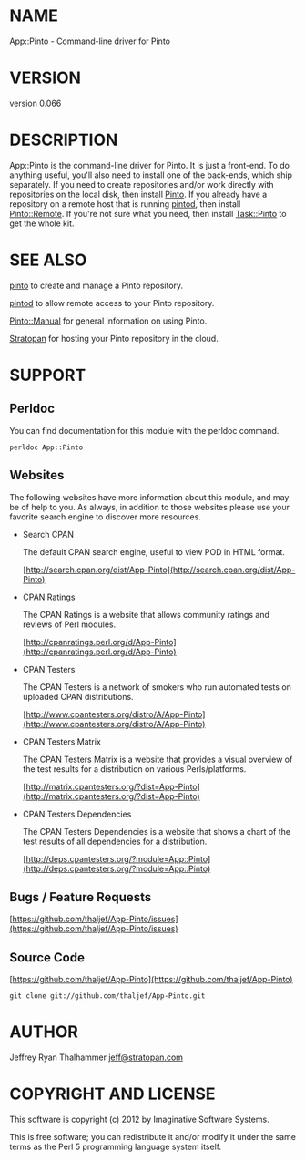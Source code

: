 # NAME

App::Pinto - Command-line driver for Pinto

# VERSION

version 0.066

# DESCRIPTION

App::Pinto is the command-line driver for Pinto.  It is just a
front-end.  To do anything useful, you'll also need to install one of
the back-ends, which ship separately.  If you need to create
repositories and/or work directly with repositories on the local disk,
then install [Pinto](http://search.cpan.org/perldoc?Pinto).  If you already have a repository on a remote
host that is running [pintod](http://search.cpan.org/perldoc?pintod), then install [Pinto::Remote](http://search.cpan.org/perldoc?Pinto::Remote).  If
you're not sure what you need, then install [Task::Pinto](http://search.cpan.org/perldoc?Task::Pinto) to get the
whole kit.

# SEE ALSO

[pinto](http://search.cpan.org/perldoc?pinto) to create and manage a Pinto repository.

[pintod](http://search.cpan.org/perldoc?pintod) to allow remote access to your Pinto repository.

[Pinto::Manual](http://search.cpan.org/perldoc?Pinto::Manual) for general information on using Pinto.

[Stratopan](http://stratopan.com) for hosting your Pinto repository in the cloud.

# SUPPORT

## Perldoc

You can find documentation for this module with the perldoc command.

    perldoc App::Pinto

## Websites

The following websites have more information about this module, and may be of help to you. As always,
in addition to those websites please use your favorite search engine to discover more resources.

- Search CPAN

    The default CPAN search engine, useful to view POD in HTML format.

    [http://search.cpan.org/dist/App-Pinto](http://search.cpan.org/dist/App-Pinto)

- CPAN Ratings

    The CPAN Ratings is a website that allows community ratings and reviews of Perl modules.

    [http://cpanratings.perl.org/d/App-Pinto](http://cpanratings.perl.org/d/App-Pinto)

- CPAN Testers

    The CPAN Testers is a network of smokers who run automated tests on uploaded CPAN distributions.

    [http://www.cpantesters.org/distro/A/App-Pinto](http://www.cpantesters.org/distro/A/App-Pinto)

- CPAN Testers Matrix

    The CPAN Testers Matrix is a website that provides a visual overview of the test results for a distribution on various Perls/platforms.

    [http://matrix.cpantesters.org/?dist=App-Pinto](http://matrix.cpantesters.org/?dist=App-Pinto)

- CPAN Testers Dependencies

    The CPAN Testers Dependencies is a website that shows a chart of the test results of all dependencies for a distribution.

    [http://deps.cpantesters.org/?module=App::Pinto](http://deps.cpantesters.org/?module=App::Pinto)

## Bugs / Feature Requests

[https://github.com/thaljef/App-Pinto/issues](https://github.com/thaljef/App-Pinto/issues)

## Source Code



[https://github.com/thaljef/App-Pinto](https://github.com/thaljef/App-Pinto)

    git clone git://github.com/thaljef/App-Pinto.git

# AUTHOR

Jeffrey Ryan Thalhammer <jeff@stratopan.com>

# COPYRIGHT AND LICENSE

This software is copyright (c) 2012 by Imaginative Software Systems.

This is free software; you can redistribute it and/or modify it under
the same terms as the Perl 5 programming language system itself.
